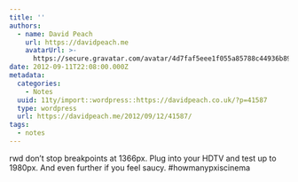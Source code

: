 ```yaml
---
title: ''
authors:
  - name: David Peach
    url: https://davidpeach.me
    avatarUrl: >-
      https://secure.gravatar.com/avatar/4d7faf5eee1f055a85788c44936b8995eaab6dfb004e7854ec747ccb272e91ee?s=96&d=mm&r=g
date: 2012-09-11T22:08:00.000Z
metadata:
  categories:
    - Notes
  uuid: 11ty/import::wordpress::https://davidpeach.co.uk/?p=41587
  type: wordpress
  url: https://davidpeach.me/2012/09/12/41587/
tags:
  - notes
---
```

rwd don’t stop breakpoints at 1366px. Plug into your HDTV and test up to 1980px. And even further if you feel saucy. #howmanypxiscinema